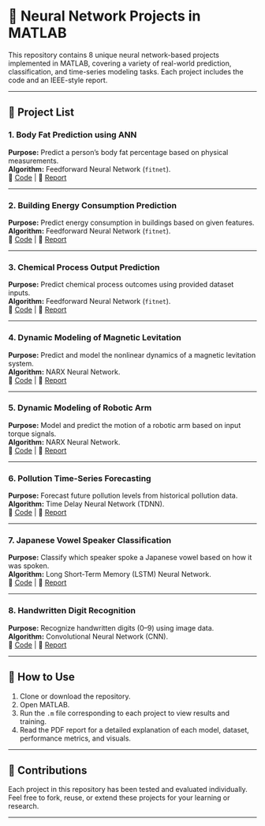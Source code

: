 # 🤖 Neural Network Projects in MATLAB

This repository contains 8 unique neural network-based projects implemented in MATLAB, covering a variety of real-world prediction, classification, and time-series modeling tasks. Each project includes the code and an IEEE-style report.

---

## 📁 Project List

### 1. **Body Fat Prediction using ANN**
**Purpose:** Predict a person’s body fat percentage based on physical measurements.  
**Algorithm:** Feedforward Neural Network (`fitnet`).  
🔗 [Code](bodyfat_ann_model.m) | 📄 [Report](bodyfat%20prediction%20using%20ANN.pdf)

---

### 2. **Building Energy Consumption Prediction**
**Purpose:** Predict energy consumption in buildings based on given features.  
**Algorithm:** Feedforward Neural Network (`fitnet`).  
🔗 [Code](building.m) | 📄 [Report](Building%20Energy%20Consumption%20Prediction%20ANN.pdf)

---

### 3. **Chemical Process Output Prediction**
**Purpose:** Predict chemical process outcomes using provided dataset inputs.  
**Algorithm:** Feedforward Neural Network (`fitnet`).  
🔗 [Code](chemical_dataset.m) | 📄 [Report](chemical_prediction.pdf)

---

### 4. **Dynamic Modeling of Magnetic Levitation**
**Purpose:** Predict and model the nonlinear dynamics of a magnetic levitation system.  
**Algorithm:** NARX Neural Network.  
🔗 [Code](maglev.m) | 📄 [Report](Dynamic%20Modeling%20of%20Magnetic%20Levitation%20NARX.pdf)

---

### 5. **Dynamic Modeling of Robotic Arm**
**Purpose:** Model and predict the motion of a robotic arm based on input torque signals.  
**Algorithm:** NARX Neural Network.  
🔗 [Code](robotic_arm.m) | 📄 [Report](Dynamic%20Modeling%20of%20Robot%20Arm%20using%20NARX.pdf)

---

### 6. **Pollution Time-Series Forecasting**
**Purpose:** Forecast future pollution levels from historical pollution data.  
**Algorithm:** Time Delay Neural Network (TDNN).  
🔗 [Code](pollution.m) | 📄 [Report](Pollution%20TimeSeries%20Prediction%20using%20TDNN.pdf)

---

### 7. **Japanese Vowel Speaker Classification**
**Purpose:** Classify which speaker spoke a Japanese vowel based on how it was spoken.  
**Algorithm:** Long Short-Term Memory (LSTM) Neural Network.  
🔗 [Code](japanese.m) | 📄 [Report](Time%20Series%20Classification%20of%20japanese%20vowels%20using%20LSTM.pdf)

---

### 8. **Handwritten Digit Recognition**
**Purpose:** Recognize handwritten digits (0–9) using image data.  
**Algorithm:** Convolutional Neural Network (CNN).  
🔗 [Code](handwritten.m) | 📄 [Report](handwritten_digit_classification.pdf)

---

## 📌 How to Use
1. Clone or download the repository.
2. Open MATLAB.
3. Run the `.m` file corresponding to each project to view results and training.
4. Read the PDF report for a detailed explanation of each model, dataset, performance metrics, and visuals.

---

## 🙌 Contributions
Each project in this repository has been tested and evaluated individually. Feel free to fork, reuse, or extend these projects for your learning or research.

---

